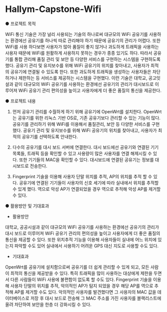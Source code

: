 # Hallym-Capstone-Wifi



● 프로젝트 목적

WiFi 통신 기술은 가장 널리 사용되는 기술의 하나로써 대규모의 WiFi 공유기를 사용하는 환경에선 공유기를
하나씩 따로 관리해야 하기 때문에 공유기의 관리가 어렵다. 또한 WiFi를 사용 하다보면 사용자가 많아 품질이
좋지 않거나 과도하게 트래픽을 사용하는 사용자 때문에 WiFi를 원활하게 사용하지 못하는 경우가 종종 있기도
하다. 따라서 공유기를 통합 관리해 품질 관리 및 보안 등 다양한 서비스를 구현하는 시스템을 구현하도록 했다.
공유기 관리 및 유지보수를 위해 WiFi 공유기의 위치를 찾아내고, 사용자가 최적의 공유기에 연결될 수 있도록
한다. 또한 과도하게 트래픽을 생성하는 사용자들은 차단하거나 제한하는 등 서비스를 제공하는 시스템을
구현했다. 이런 기술은 대학교, 공고잇설과 같이 대규모의 WiFi 공유기를 사용하는 환경에선 공유기의 관리가
대시보드로 이루어져 WiFi 공유기 관리 편의성을 높이고 사용자에게 더 좋은 품질의 통신을 제공한다.



● 프로젝트 내용

1. 먼저 공유기 관리를 수월하게 하기 위해 공유기에 OpenWrt를 설치한다.
OpenWrt는 공유기를 위한 리눅스 기반 OS로, 기존 공유기보다 관리할 수
있는 기능이 많다. 공유기를 관리하기 위해 WiFi를 이용해서 품질관리, 보안
등 다양한 서비스를 구현했다. 공유기 관리 및 유지보수를 위해 WiFi
공유기의 위치를 찾아내고, 사용자가 최적의 공유기를 선택하도록 안내한다.

2. 다수의 공유기를 대시 보드 서버에 연결한다. 대시 보드에선 공유기와
연결된 기기 목록들, 트래픽 등을 확인할 수 있고 사용량이 많은 사용자를
연결 해제시킬 수 있다. 또한 기기들의 MAC을 확인할 수 있다. 대시보드에
연결된 공유기는 정보를 대시보드로 전송한다.

3. Fingerprint 기술을 이용해 사용자 단말 위치를 추적, AP의 위치를 추적
할 수 있다. 공유기에 연결된 기기들이 사용자의 신호 세기에 따라 실내에서
위치를 추적할 수 있게 했다. 역으로 악성 AP가 연결되었을 경우 역으로
추적해 악성 AP를 제거할 수 있다.



● 활용방안 및 기대효과

- 활용방안

대학교, 공공시설과 같이 대규모의 WiFi 공유기를 사용하는 환경에선 공유기의 관리가 대시 보드로 이루어져
WiFi 공유기 관리의 편의성을 높이고 사용자에게 더 좋은 품질의 통신을 제공할 수 있다. 또한 위치추적 기능을
이용해 사용자들이 실내에 어느 위치에 있는지 파악할 수도 있어 실내에서 사용하기 어려운 GPS 대신 지도로
사용할 수도 있다.

- 기대효과

OpenWrt를 공유기에 설치함으로써 공유기를 더 쉽게 관리할 수 있게 되고, 모든 사람이 최적의 통신을
제공받을 수 있다. 특히 트래픽을 많이 사용하는 대상에게 제한을 두면서 다른 사람들이 WiFi 사용에 불편함이
없도록 할 수도 있다. Fingerprint 기술을 이용해 사용자 단말의 위치를 추적, 악의적인 AP가 탐지 되었을
경우 해당 AP를 역으로 추적해 AP를 제거할 수도 있다. 악의적인 사용자를 발견했다면 그 사용자의 MAC 값을
데이터베이스로 저장 후 대시 보드로 전송해 그 MAC 주소를 가진 사용자를 블랙리스트에 올려 차단하여
보안을 한층 더 강화시킬 수 있다.
